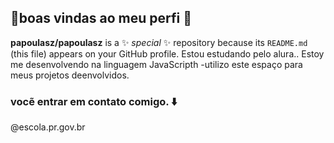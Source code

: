 ## 💩boas vindas ao meu perfi 💩
**papoulasz/papoulasz** is a ✨ _special_ ✨ repository because its `README.md` (this file) appears on your GitHub profile.
Estou estudando pelo alura..
Estoy me desenvolvendo na linguagem JavaScripth
-utilizo este espaço para meus projetos deenvolvidos. 
### vocẽ entrar em contato comigo. ⬇️ 
@escola.pr.gov.br
